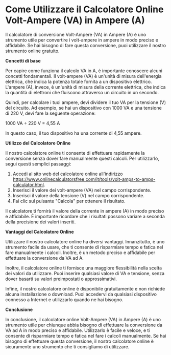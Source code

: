 Come Utilizzare il Calcolatore Online Volt-Ampere (VA) in Ampere (A)
====================================================================

Il calcolatore di conversione Volt-Ampere (VA) in Ampere (A) è uno strumento utile per convertire i volt-ampere in ampere in modo preciso e affidabile. Se hai bisogno di fare questa conversione, puoi utilizzare il nostro strumento online gratuito.

**Concetti di base**

Per capire come funziona il calcolo VA in A, è importante conoscere alcuni concetti fondamentali. Il volt-ampere (VA) è un'unità di misura dell'energia elettrica, che indica la potenza totale fornita a un dispositivo elettrico. L'ampere (A), invece, è un'unità di misura della corrente elettrica, che indica la quantità di elettroni che fluiscono attraverso un circuito in un secondo.

Quindi, per calcolare i tuoi ampere, devi dividere il tuo VA per la tensione (V) del circuito. Ad esempio, se hai un dispositivo con 1000 VA e una tensione di 220 V, devi fare la seguente operazione:

1000 VA ÷ 220 V = 4,55 A

In questo caso, il tuo dispositivo ha una corrente di 4,55 ampere.

**Utilizzo del Calcolatore Online**

Il nostro calcolatore online ti consente di effettuare rapidamente la conversione senza dover fare manualmente questi calcoli. Per utilizzarlo, segui questi semplici passaggi:

1. Accedi al sito web del calcolatore online all'indirizzo <https://www.onlinecalculatorsfree.com/it/tools/volt-amps-to-amps-calculator.html>.
2. Inserisci il valore dei volt-ampere (VA) nel campo corrispondente.
3. Inserisci il valore della tensione (V) nel campo corrispondente.
4. Fai clic sul pulsante "Calcola" per ottenere il risultato.

Il calcolatore ti fornirà il valore della corrente in ampere (A) in modo preciso e affidabile. È importante ricordare che i risultati possono variare a seconda della precisione dei valori inseriti.

**Vantaggi del Calcolatore Online**

Utilizzare il nostro calcolatore online ha diversi vantaggi. Innanzitutto, è uno strumento facile da usare, che ti consente di risparmiare tempo e fatica nel fare manualmente i calcoli. Inoltre, è un metodo preciso e affidabile per effettuare la conversione da VA ad A.

Inoltre, il calcolatore online ti fornisce una maggiore flessibilità nella scelta dei valori da utilizzare. Puoi inserire qualsiasi valore di VA e tensione, senza dover basarti su valori preimpostati o approssimativi.

Infine, il nostro calcolatore online è disponibile gratuitamente e non richiede alcuna installazione o download. Puoi accedervi da qualsiasi dispositivo connesso a Internet e utilizzarlo quando ne hai bisogno.

**Conclusione**

In conclusione, il calcolatore online Volt-Ampere (VA) in Ampere (A) è uno strumento utile per chiunque abbia bisogno di effettuare la conversione da VA ad A in modo preciso e affidabile. Utilizzarlo è facile e veloce, e ti consente di risparmiare tempo e fatica nel fare i calcoli manualmente. Se hai bisogno di effettuare questa conversione, il nostro calcolatore online è sicuramente uno strumento che ti consigliamo di utilizzare.